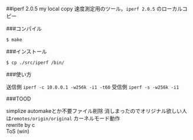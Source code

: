 ##iperf 2.0.5 my local copy
速度測定用のツール。`iperf 2.0.5` のローカルコピー  

###コンパイル

    $ make  

###インストール

    $ cp ./src/iperf /bin/  

###使い方

送信側 `iperf -c 10.0.0.1 -w256k -i1 -t60` 受信側 `iperf -s -w256k -i1`   

###TOOD

simplize automakeとか不要ファイル削除  消しまったのでオリジナル欲しい人は`remotes/origin/original`
カーネルモード動作   
rewrite by c   
ToS  (win)  
